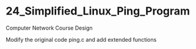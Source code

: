 # 24_Simplified_Linux_Ping_Program
 Computer Network Course Design

Modify the original code ping.c and add extended functions
